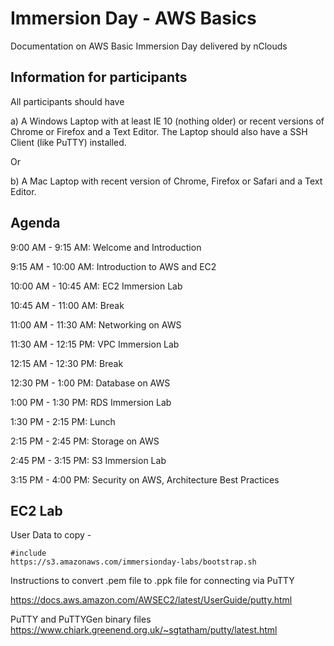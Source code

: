 # Immersion Day  - AWS Basics

Documentation on AWS Basic Immersion Day delivered by nClouds


## Information for participants

All participants should have 

a) A Windows Laptop with at least IE 10 (nothing older) or recent versions of Chrome or Firefox and a Text Editor. The Laptop should also have a SSH Client (like PuTTY) installed.

Or

b) A Mac Laptop with recent version of Chrome, Firefox or Safari and a Text Editor.


## Agenda

9:00 AM - 9:15 AM: Welcome and Introduction

9:15 AM - 10:00 AM: Introduction to AWS and EC2

10:00 AM - 10:45 AM: EC2 Immersion Lab

10:45 AM - 11:00 AM: Break


11:00 AM - 11:30 AM: Networking on AWS

11:30 AM - 12:15 PM: VPC Immersion Lab

12:15 AM - 12:30 PM: Break


12:30 PM - 1:00 PM: Database on AWS

1:00 PM - 1:30 PM: RDS Immersion Lab


1:30 PM - 2:15 PM: Lunch


2:15 PM - 2:45 PM: Storage on AWS

2:45 PM - 3:15 PM: S3 Immersion Lab

3:15 PM - 4:00 PM: Security on AWS, Architecture Best Practices





## EC2 Lab

User Data to copy -


    #include
    https://s3.amazonaws.com/immersionday-labs/bootstrap.sh


Instructions to convert .pem file to .ppk file for connecting via PuTTY

https://docs.aws.amazon.com/AWSEC2/latest/UserGuide/putty.html

PuTTY and PuTTYGen binary files 
https://www.chiark.greenend.org.uk/~sgtatham/putty/latest.html


